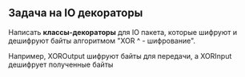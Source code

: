 ## Задача на IO декораторы
Написать **классы-декораторы** для IO пакета, которые шифруют и дешифруют байты алгоритмом "XOR ^ - шифрование".

Например, XOROutput шифруют байты для передачи, а XORInput дешифрует полученные байты